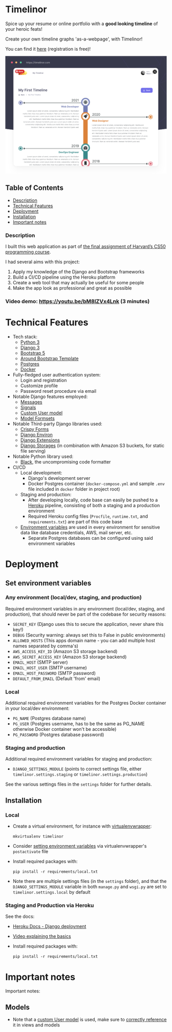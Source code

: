 # Timelinor
Spice up your resume or online portfolio with a **good looking timeline** of your heroic feats!

Create your own timeline graphs 'as-a-webpage', with Timelinor!

You can find it [here](https://timelinor.herokuapp.com/) (registration is free)!

![Screenshot](/frontend/static/img/showcase-readme-md.png)

## Table of Contents
* [Description](#description)
* [Technical Features](#technical-features)
* [Deployment](#deployment)
* [Installation](#installation)
* [Important notes](#important-notes)

### Description

I built this web application as part of [the final assignment of Harvard’s CS50 programming course](https://cs50.harvard.edu/x/2021/project/).

I had several aims with this project:

1. Apply my knowledge of the Django and Bootstrap frameworks
2. Build a CI/CD pipeline using the Heroku platform
3. Create a web tool that may actually be useful for some people
4. Make the app look as professional and great as possible

### Video demo: https://youtu.be/bM8lZVx4Lnk (3 minutes)
# Technical Features

* Tech stack:
    * [Python 3](https://www.python.org/)
    * [Django 3](https://www.djangoproject.com/)
    * [Bootstrap 5](https://getbootstrap.com/)
    * [Around Bootstrap Template](https://around.createx.studio/)
    * [Postgres](https://www.postgresql.org/)
    * [Docker](https://www.docker.com/)
* Fully-fledged user authentication system:
    * Login and registration
    * Customize profile
    * Password reset procedure via email
* Notable Django features employed:
    * [Messages](https://docs.djangoproject.com/en/3.2/ref/contrib/messages/)
    * [Signals](https://docs.djangoproject.com/en/3.2/topics/signals/)
    * [Custom User model](https://docs.djangoproject.com/en/3.2/topics/auth/customizing/#using-a-custom-user-model-when-starting-a-project)
    * [Model Formsets](https://docs.djangoproject.com/en/3.2/topics/forms/modelforms/#model-formsets)
* Notable Third-party Django libraries used:
    * [Crispy Forms](https://django-crispy-forms.readthedocs.io/en/latest/)
    * [Django Environ](https://django-environ.readthedocs.io/en/latest/)
    * [Django Extensions](https://django-extensions.readthedocs.io/en/latest/)
    * [Django Storages](https://django-storages.readthedocs.io/en/latest/backends/amazon-S3.html) (in combination with Amazon S3 buckets, for static file serving)
* Notable Python library used:
    * [Black](https://github.com/psf/black), the uncompromising code formatter
* CI/CD
    * Local development:
        * Django's development server
        * Docker Postgres container (`docker-compose.yml` and sample `.env` file included in `docker` folder in project root)
    * Staging and production:
        * After developing locally, code base can easily be pushed to a [Heroku](https://www.heroku.com/) pipeline, consisting of both a staging and a production environment
        * Required Heroku config files (`Procfile`, `runtime.txt`, and `requirements.txt`) are part of this code base
    * [Environment variables](#set-environment-variables) are used in every environment for sensitive data like database credentials, AWS, mail server, etc.
        * Separate Postgres databases can be configured using said environment variables

# Deployment

## Set environment variables

### Any environment (local/dev, staging, and production)
Required environment variables in any environment (local/dev, staging, and production), that should never be part of the codebase for security reasons:
* `SECRET_KEY` (Django uses this to secure the application, never share this key!)
* `DEBUG` (Security warning: always set this to False in public environments)
* `ALLOWED_HOSTS` (This apps domain name - you can add multiple host names separated by comma's)
* `AWS_ACCESS_KEY_ID` (Amazon S3 storage backend)
* `AWS_SECRET_ACCESS_KEY` (Amazon S3 storage backend)
* `EMAIL_HOST` (SMTP server)
* `EMAIL_HOST_USER` (SMTP username)
* `EMAIL_HOST_PASSWORD` (SMTP password)
* `DEFAULT_FROM_EMAIL` (Default 'from' email)

### Local

Additional required environment variables for the Postgres Docker container in your local/dev environment:
* `PG_NAME` (Postgres database name)
* `PG_USER` (Postgres username, has to be the same as PG_NAME otherwise Docker container won't be accessible)
* `PG_PASSWORD` (Postgres database password)

### Staging and production
Additional required environment variables for staging and production:
* `DJANGO_SETTINGS_MODULE` (points to correct settings file, either `timelinor.settings.staging` or `timelinor.settings.production`)

See the various settings files in the `settings` folder for further details.

## Installation

### Local

* Create a virtual environment, for instance with [virtualenvwrapper](https://virtualenvwrapper.readthedocs.io/en/latest/install.html):

    `mkvirtualenv timelinor` 

* Consider [setting environment variables](#set-environment-variables) via virtualenvwrapper's `postactivate` file
* Install required packages with:

    `pip install -r requirements/local.txt`
* Note there are multiple settings files (in the `settings` folder), and that the `DJANGO_SETTINGS_MODULE` variable in both `manage.py` and `wsgi.py` are set to `timelinor.settings.local` by default

### Staging and Production via Heroku

See the docs:
* [Heroku Docs - Django deployment](https://devcenter.heroku.com/articles/django-app-configuration)
* [Video explaining the basics](https://www.youtube.com/watch?v=1923eduj0Gg)

* Install required packages with:

    `pip install -r requirements/local.txt`

# Important notes

Important notes:
## Models

* Note that a [custom User model](https://docs.djangoproject.com/en/3.2/topics/auth/customizing/#using-a-custom-user-model-when-starting-a-project) is used, make sure to [correctly reference](https://docs.djangoproject.com/en/3.2/topics/auth/customizing/#referencing-the-user-model) it in views and models
